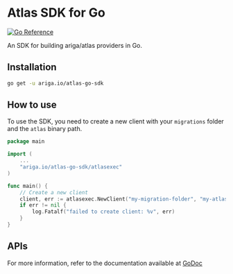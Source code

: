 # Atlas SDK for Go

[![Go Reference](https://pkg.go.dev/badge/ariga.io/atlas-go-sdk/atlasexec.svg)](https://pkg.go.dev/ariga.io/atlas-go-sdk/atlasexec)

An SDK for building ariga/atlas providers in Go.

## Installation

```bash
go get -u ariga.io/atlas-go-sdk
```

## How to use

To use the SDK, you need to create a new client with your `migrations` folder and the `atlas` binary path.

```go
package main

import (
    ...
    "ariga.io/atlas-go-sdk/atlasexec"
)

func main() {
    // Create a new client
    client, err := atlasexec.NewClient("my-migration-folder", "my-atlas-cli-path")
    if err != nil {
        log.Fatalf("failed to create client: %v", err)
    }
}
```

## APIs

For more information, refer to the documentation available at [GoDoc](https://pkg.go.dev/ariga.io/atlas-go-sdk/atlasexec#Client)
